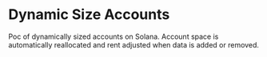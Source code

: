 # Dynamic Size Accounts

Poc of dynamically sized accounts on Solana.
Account space is automatically reallocated and rent adjusted when data is added or removed.